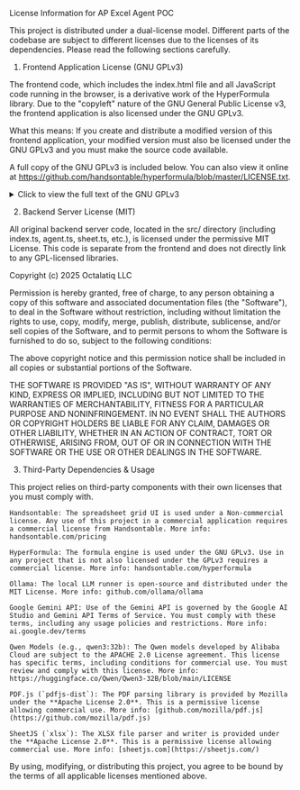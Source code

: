License Information for AP Excel Agent POC

This project is distributed under a dual-license model. Different parts of the codebase are subject to different licenses due to the licenses of its dependencies. Please read the following sections carefully.

1. Frontend Application License (GNU GPLv3)

The frontend code, which includes the index.html file and all JavaScript code running in the browser, is a derivative work of the HyperFormula library. Due to the "copyleft" nature of the GNU General Public License v3, the frontend application is also licensed under the GNU GPLv3.

What this means: If you create and distribute a modified version of this frontend application, your modified version must also be licensed under the GNU GPLv3 and you must make the source code available.

A full copy of the GNU GPLv3 is included below. You can also view it online at https://github.com/handsontable/hyperformula/blob/master/LICENSE.txt.

<details>
<summary>Click to view the full text of the GNU GPLv3</summary>

Copyright (c) HANDSONCODE sp. z o. o.

HYPERFORMULA is a software distributed by HANDSONCODE sp. z o. o., a
Polish corporation based in Gdynia, Poland, at Aleja Zwyciestwa 96-98,
registered by the District Court in Gdansk under number 538651,
EU VAT: PL5862294002, share capital: PLN 62,800.00.

This software is dual-licensed, giving you the option to use it under
either a proprietary license or the GNU General Public License version 3
(GPLv3). The specific license under which you use the software is
determined by the license key you apply. Each licensing option comes with
its own terms and conditions as specified below.

  1. PROPRIETARY LICENSE:

    Your use of this software is subject to the terms included in an
    applicable proprietary license agreement between you and HANDSONCODE.
    The proprietary license can be purchased from HANDSONCODE or an
    authorized reseller.

  2. GNU GENERAL PUBLIC LICENSE v3:

    This software is also available under the terms of the GNU General
    Public License v3. You are permitted to run, modify, and distribute
    this software under the terms of the GPLv3, as published by the Free
    Software Foundation. The full text of the GPLv3 can be found at
    https://www.gnu.org/licenses/.

UNLESS EXPRESSLY AGREED OTHERWISE, HANDSONCODE PROVIDES THIS SOFTWARE ON
AN "AS IS" BASIS, WITHOUT WARRANTIES OR CONDITIONS OF ANY KIND, AND IN NO
EVENT AND UNDER NO LEGAL THEORY, SHALL HANDSONCODE BE LIABLE TO YOU FOR
DAMAGES, INCLUDING ANY DIRECT, INDIRECT, SPECIAL, INCIDENTAL, OR
CONSEQUENTIAL DAMAGES OF ANY CHARACTER ARISING FROM USE OR INABILITY TO
USE THIS SOFTWARE.
</details>

2. Backend Server License (MIT)

All original backend server code, located in the src/ directory (including index.ts, agent.ts, sheet.ts, etc.), is licensed under the permissive MIT License. This code is separate from the frontend and does not directly link to any GPL-licensed libraries.

Copyright (c) 2025 Octalatiq LLC

Permission is hereby granted, free of charge, to any person obtaining a copy
of this software and associated documentation files (the "Software"), to deal
in the Software without restriction, including without limitation the rights
to use, copy, modify, merge, publish, distribute, sublicense, and/or sell
copies of the Software, and to permit persons to whom the Software is
furnished to do so, subject to the following conditions:

The above copyright notice and this permission notice shall be included in all
copies or substantial portions of the Software.

THE SOFTWARE IS PROVIDED "AS IS", WITHOUT WARRANTY OF ANY KIND, EXPRESS OR
IMPLIED, INCLUDING BUT NOT LIMITED TO THE WARRANTIES OF MERCHANTABILITY,
FITNESS FOR A PARTICULAR PURPOSE AND NONINFRINGEMENT. IN NO EVENT SHALL THE
AUTHORS OR COPYRIGHT HOLDERS BE LIABLE FOR ANY CLAIM, DAMAGES OR OTHER
LIABILITY, WHETHER IN AN ACTION OF CONTRACT, TORT OR OTHERWISE, ARISING FROM,
OUT OF OR IN CONNECTION WITH THE SOFTWARE OR THE USE OR OTHER DEALINGS IN THE
SOFTWARE.

3. Third-Party Dependencies & Usage

This project relies on third-party components with their own licenses that you must comply with.

    Handsontable: The spreadsheet grid UI is used under a Non-commercial license. Any use of this project in a commercial application requires a commercial license from Handsontable. More info: handsontable.com/pricing

    HyperFormula: The formula engine is used under the GNU GPLv3. Use in any project that is not also licensed under the GPLv3 requires a commercial license. More info: handsontable.com/hyperformula

    Ollama: The local LLM runner is open-source and distributed under the MIT License. More info: github.com/ollama/ollama

    Google Gemini API: Use of the Gemini API is governed by the Google AI Studio and Gemini API Terms of Service. You must comply with these terms, including any usage policies and restrictions. More info: ai.google.dev/terms

    Qwen Models (e.g., qwen3:32b): The Qwen models developed by Alibaba Cloud are subject to the APACHE 2.0 License agreement. This license has specific terms, including conditions for commercial use. You must review and comply with this license. More info: https://huggingface.co/Qwen/Qwen3-32B/blob/main/LICENSE
    
    PDF.js (`pdfjs-dist`): The PDF parsing library is provided by Mozilla under the **Apache License 2.0**. This is a permissive license allowing commercial use. More info: [github.com/mozilla/pdf.js](https://github.com/mozilla/pdf.js)
    
    SheetJS (`xlsx`): The XLSX file parser and writer is provided under the **Apache License 2.0**. This is a permissive license allowing commercial use. More info: [sheetjs.com](https://sheetjs.com/)

By using, modifying, or distributing this project, you agree to be bound by the terms of all applicable licenses mentioned above.
